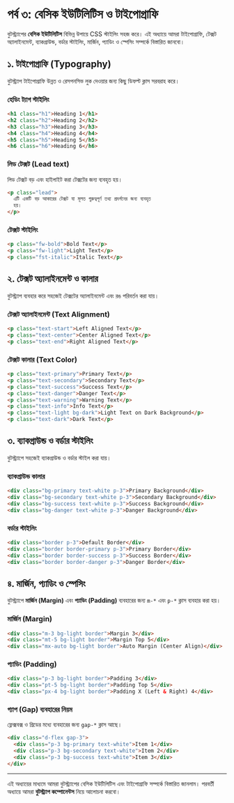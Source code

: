 # পর্ব ৩: বেসিক ইউটিলিটিস ও টাইপোগ্রাফি

বুটস্ট্র্যাপের **বেসিক ইউটিলিটিস** বিভিন্ন উপায়ে CSS স্টাইলিং সহজ করে। এই অধ্যায়ে আমরা টাইপোগ্রাফি, টেক্সট অ্যালাইনমেন্ট, ব্যাকগ্রাউন্ড, বর্ডার স্টাইলিং, মার্জিন, প্যাডিং ও স্পেসিং সম্পর্কে বিস্তারিত জানবো।

## ১. টাইপোগ্রাফি (Typography)

বুটস্ট্র্যাপ টাইপোগ্রাফি উন্নত ও রেসপনসিভ লুক দেওয়ার জন্য কিছু ডিফল্ট ক্লাস সরবরাহ করে।

### **হেডিং ট্যাগ স্টাইলিং**

```html
<h1 class="h1">Heading 1</h1>
<h2 class="h2">Heading 2</h2>
<h3 class="h3">Heading 3</h3>
<h4 class="h4">Heading 4</h4>
<h5 class="h5">Heading 5</h5>
<h6 class="h6">Heading 6</h6>
```

### **লিড টেক্সট (Lead text)**

লিড টেক্সট বড় এবং হাইলাইট করা টেক্সটের জন্য ব্যবহৃত হয়।

```html
<p class="lead">
  এটি একটি বড় আকারের টেক্সট যা মূলত গুরুত্বপূর্ণ তথ্য প্রদর্শনের জন্য ব্যবহৃত
  হয়।
</p>
```

### **টেক্সট স্টাইলিং**

```html
<p class="fw-bold">Bold Text</p>
<p class="fw-light">Light Text</p>
<p class="fst-italic">Italic Text</p>
```

## ২. টেক্সট অ্যালাইনমেন্ট ও কালার

বুটস্ট্র্যাপ ব্যবহার করে সহজেই টেক্সটের অ্যালাইনমেন্ট এবং রঙ পরিবর্তন করা যায়।

### **টেক্সট অ্যালাইনমেন্ট (Text Alignment)**

```html
<p class="text-start">Left Aligned Text</p>
<p class="text-center">Center Aligned Text</p>
<p class="text-end">Right Aligned Text</p>
```

### **টেক্সট কালার (Text Color)**

```html
<p class="text-primary">Primary Text</p>
<p class="text-secondary">Secondary Text</p>
<p class="text-success">Success Text</p>
<p class="text-danger">Danger Text</p>
<p class="text-warning">Warning Text</p>
<p class="text-info">Info Text</p>
<p class="text-light bg-dark">Light Text on Dark Background</p>
<p class="text-dark">Dark Text</p>
```

## ৩. ব্যাকগ্রাউন্ড ও বর্ডার স্টাইলিং

বুটস্ট্র্যাপে সহজেই ব্যাকগ্রাউন্ড ও বর্ডার স্টাইল করা যায়।

### **ব্যাকগ্রাউন্ড কালার**

```html
<div class="bg-primary text-white p-3">Primary Background</div>
<div class="bg-secondary text-white p-3">Secondary Background</div>
<div class="bg-success text-white p-3">Success Background</div>
<div class="bg-danger text-white p-3">Danger Background</div>
```

### **বর্ডার স্টাইলিং**

```html
<div class="border p-3">Default Border</div>
<div class="border border-primary p-3">Primary Border</div>
<div class="border border-success p-3">Success Border</div>
<div class="border border-danger p-3">Danger Border</div>
```

## ৪. মার্জিন, প্যাডিং ও স্পেসিং

বুটস্ট্র্যাপে **মার্জিন (Margin)** এবং **প্যাডিং (Padding)** ব্যবহারের জন্য `m-*` এবং `p-*` ক্লাস ব্যবহার করা হয়।

### **মার্জিন (Margin)**

```html
<div class="m-3 bg-light border">Margin 3</div>
<div class="mt-5 bg-light border">Margin Top 5</div>
<div class="mx-auto bg-light border">Auto Margin (Center Align)</div>
```

### **প্যাডিং (Padding)**

```html
<div class="p-3 bg-light border">Padding 3</div>
<div class="pt-5 bg-light border">Padding Top 5</div>
<div class="px-4 bg-light border">Padding X (Left & Right) 4</div>
```

### **গ্যাপ (Gap) ব্যবহারের নিয়ম**

ফ্লেক্সবক্স ও গ্রিডের মধ্যে ব্যবহারের জন্য `gap-*` ক্লাস আছে।

```html
<div class="d-flex gap-3">
  <div class="p-3 bg-primary text-white">Item 1</div>
  <div class="p-3 bg-secondary text-white">Item 2</div>
  <div class="p-3 bg-success text-white">Item 3</div>
</div>
```

---

এই অধ্যায়ের মাধ্যমে আমরা বুটস্ট্র্যাপের বেসিক ইউটিলিটিস এবং টাইপোগ্রাফি সম্পর্কে বিস্তারিত জানলাম। পরবর্তী অধ্যায়ে আমরা **বুটস্ট্র্যাপ কম্পোনেন্টস** নিয়ে আলোচনা করবো।
